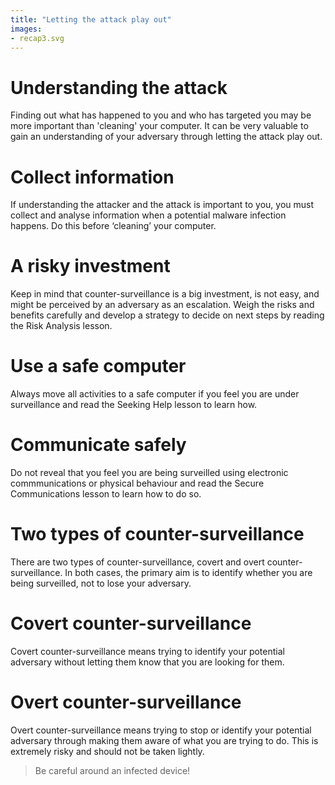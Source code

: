 ```yaml
---
title: "Letting the attack play out"
images:
- recap3.svg
---
```

# Understanding the attack
Finding out what has happened to you and who has targeted you may be more important than 'cleaning' your computer. It can be very valuable to gain an understanding of your adversary through letting the attack play out.
<br>
# Collect information
If understanding the attacker and the attack is important to you, you must collect and analyse information when a potential malware infection happens. Do this before ‘cleaning’ your computer.
<br>
# A risky investment
Keep in mind that counter-surveillance is a big investment, is not easy, and might be perceived by an adversary as an escalation. Weigh the risks and benefits carefully and develop a strategy to decide on next steps by reading the Risk Analysis lesson.
<br>
# Use a safe computer
Always move all activities to a safe computer if you feel you are under surveillance and read the Seeking Help lesson to learn how.
<br>
# Communicate safely
Do not reveal that you feel you are being surveilled using electronic commmunications or physical behaviour and read the Secure Communications lesson to learn how to do so.
<br>
# Two types of counter-surveillance
There are two types of counter-surveillance, covert and overt counter-surveillance. In both cases, the primary aim is to identify whether you are being surveilled, not to lose your adversary.
<br>
# Covert counter-surveillance
Covert counter-surveillance means trying to identify your potential adversary without letting them know that you are looking for them.
<br>
# Overt counter-surveillance
Overt counter-surveillance means trying to stop or identify your potential adversary through making them aware of what you are trying to do. This is extremely risky and should not be taken lightly.
<br>
> Be careful around an infected device!
